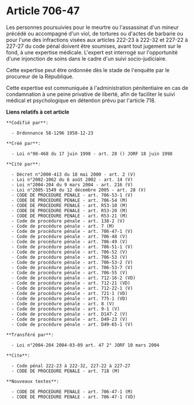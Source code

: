 # Article 706-47

Les personnes poursuivies pour le meurtre ou l'assassinat d'un mineur précédé ou accompagné d'un viol, de tortures ou d'actes
de barbarie ou pour l'une des infractions visées aux articles 222-23 à 222-32 et 227-22 à 227-27 du code pénal doivent être
soumises, avant tout jugement sur le fond, à une expertise médicale. L'expert est interrogé sur l'opportunité d'une
injonction de soins dans le cadre d'un suivi socio-judiciaire.

Cette expertise peut être ordonnée dès le stade de l'enquête par le procureur de la République.

Cette expertise est communiquée à l'administration pénitentiaire en cas de condamnation à une peine privative de liberté,
afin de faciliter le suivi médical et psychologique en détention prévu par l'article 718.

**Liens relatifs à cet article**

	**Codifié par**:

	  - Ordonnance 58-1296 1958-12-23

	**Créé par**:

	  - Loi n°98-468 du 17 juin 1998 - art. 28 () JORF 18 juin 1998

	**Cité par**:

	  - Décret n°2000-413 du 18 mai 2000 - art. 2 (V)
	  - Loi n°2002-1062 du 6 août 2002 - art. 14 (V)
	  - Loi n°2004-204 du 9 mars 2004 - art. 216 (V)
	  - Loi n°2005-1549 du 12 décembre 2005 - art. 28 (V)
	  - CODE DE PROCEDURE PENALE - art. 706-53-1 (V)
	  - CODE DE PROCEDURE PENALE - art. 706-54 (M)
	  - CODE DE PROCEDURE PENALE - art. R53-10 (M)
	  - CODE DE PROCEDURE PENALE - art. R53-20 (M)
	  - CODE DE PROCEDURE PENALE - art. R53-21 (M)
	  - Code de procédure pénale - art. 138-2 (V)
	  - Code de procédure pénale - art. 7 (M)
	  - Code de procédure pénale - art. 706-47-1 (V)
	  - Code de procédure pénale - art. 706-48 (V)
	  - Code de procédure pénale - art. 706-49 (V)
	  - Code de procédure pénale - art. 706-51-1 (V)
	  - Code de procédure pénale - art. 706-52 (V)
	  - Code de procédure pénale - art. 706-53 (V)
	  - Code de procédure pénale - art. 706-53-2 (V)
	  - Code de procédure pénale - art. 706-53-7 (V)
	  - Code de procédure pénale - art. 706-55 (V)
	  - Code de procédure pénale - art. 712-16-2 (VD)
	  - Code de procédure pénale - art. 712-21 (VD)
	  - Code de procédure pénale - art. 712-22-1 (V)
	  - Code de procédure pénale - art. 721-1 (VD)
	  - Code de procédure pénale - art. 775-1 (VD)
	  - Code de procédure pénale - art. 8 (V)
	  - Code de procédure pénale - art. 9-1 (V)
	  - Code de procédure pénale - art. D147-2 (V)
	  - Code de procédure pénale - art. D49-23 (V)
	  - Code de procédure pénale - art. D49-65-1 (V)

	**Transféré par**:

	  - Loi n°2004-204 2004-03-09 art. 47 2° JORF 10 mars 2004

	**Cite**:

	  - Code pénal 222-23 à 222-32, 227-22 à 227-27
	  - CODE DE PROCEDURE PENALE - art. 718 (M)

	**Nouveaux textes**:

	  - CODE DE PROCEDURE PENALE - art. 706-47-1 (M)
	  - CODE DE PROCEDURE PENALE - art. 706-47-1 (VD)
